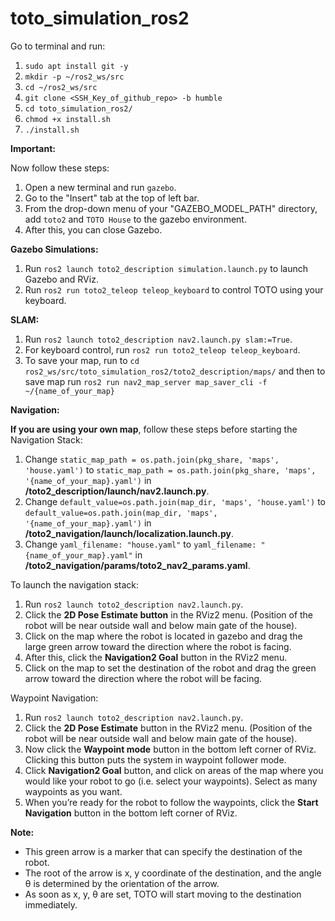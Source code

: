 # toto_simulation_ros2

Go to terminal and run:
1. `sudo apt install git -y`
2. `mkdir -p ~/ros2_ws/src`
3. `cd ~/ros2_ws/src`
4. `git clone <SSH_Key_of_github_repo> -b humble`
5. `cd toto_simulation_ros2/`
6. `chmod +x install.sh`
7. `./install.sh`

**Important:**

Now follow these steps:
1. Open a new terminal and run `gazebo`.
2. Go to the "Insert" tab at the top of left bar.
3. From the drop-down menu of your "GAZEBO_MODEL_PATH" directory, add `toto2` and `TOTO House` to the gazebo environment.
4. After this, you can close Gazebo.

**Gazebo Simulations:**

1. Run `ros2 launch toto2_description simulation.launch.py` to launch Gazebo and RViz.
2. Run `ros2 run toto2_teleop teleop_keyboard` to control TOTO using your keyboard.

**SLAM:** 

1. Run `ros2 launch toto2_description nav2.launch.py slam:=True`.
2. For keyboard control, run `ros2 run toto2_teleop teleop_keyboard`.
3. To save your map, run to `cd ros2_ws/src/toto_simulation_ros2/toto2_description/maps/` and then to save map run `ros2 run nav2_map_server map_saver_cli -f ~/{name_of_your_map}`

**Navigation:**

**If you are using your own map**, follow these steps before starting the Navigation Stack:

1. Change `static_map_path = os.path.join(pkg_share, 'maps', 'house.yaml')` to `static_map_path = os.path.join(pkg_share, 'maps', '{name_of_your_map}.yaml')` in **/toto2_description/launch/nav2.launch.py**.
2. Change `default_value=os.path.join(map_dir, 'maps', 'house.yaml')` to `default_value=os.path.join(map_dir, 'maps', '{name_of_your_map}.yaml')` in **/toto2_navigation/launch/localization.launch.py**.
3. Change `yaml_filename: "house.yaml"` to `yaml_filename: "{name_of_your_map}.yaml"` in **/toto2_navigation/params/toto2_nav2_params.yaml**.

To launch the navigation stack:

1. Run `ros2 launch toto2_description nav2.launch.py`.
2. Click the **2D Pose Estimate button** in the RViz2 menu. (Position of the robot will be near outside wall and below main gate of the house).
3. Click on the map where the robot is located in gazebo and drag the large green arrow toward the direction where the robot is facing.
4. After this, click the **Navigation2 Goal** button in the RViz2 menu.
5. Click on the map to set the destination of the robot and drag the green arrow toward the direction where the robot will be facing.

Waypoint Navigation:

1. Run `ros2 launch toto2_description nav2.launch.py`.
2. Click the **2D Pose Estimate** button in the RViz2 menu. (Position of the robot will be near outside wall and below main gate of the house).
3. Now click the **Waypoint mode** button in the bottom left corner of RViz. Clicking this button puts the system in waypoint follower mode.
4. Click **Navigation2 Goal** button, and click on areas of the map where you would like your robot to go (i.e. select your waypoints). Select as many waypoints as you want.
5. When you’re ready for the robot to follow the waypoints, click the **Start Navigation** button in the bottom left corner of RViz.

**Note:** 
* This green arrow is a marker that can specify the destination of the robot.
* The root of the arrow is x, y coordinate of the destination, and the angle θ is determined by the orientation of the arrow.
* As soon as x, y, θ are set, TOTO will start moving to the destination immediately.
